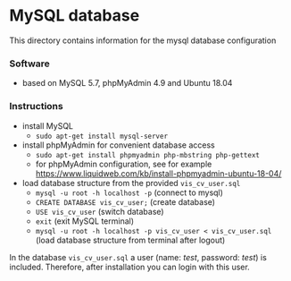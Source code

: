 # MySQL database

This directory contains information for the mysql database configuration

### Software
- based on MySQL 5.7, phpMyAdmin 4.9 and Ubuntu 18.04

### Instructions
- install MySQL
    - `sudo apt-get install mysql-server`
- install phpMyAdmin for convenient database access 
    - `sudo apt-get install phpmyadmin php-mbstring php-gettext`
    - for phpMyAdmin configuration, see for example
    https://www.liquidweb.com/kb/install-phpmyadmin-ubuntu-18-04/
- load database structure from the provided `vis_cv_user.sql`
    - `mysql -u root -h localhost -p` (connect to mysql)
    - `CREATE DATABASE vis_cv_user;` (create database)
    - `USE vis_cv_user` (switch database)
    - `exit` (exit MySQL terminal)
    - `mysql -u root -h localhost -p vis_cv_user < vis_cv_user.sql`
    (load database structure from terminal after logout)
    
In the database `vis_cv_user.sql` a user (name: *test*, password: *test*) is included. 
Therefore, after installation you can login with this user.

